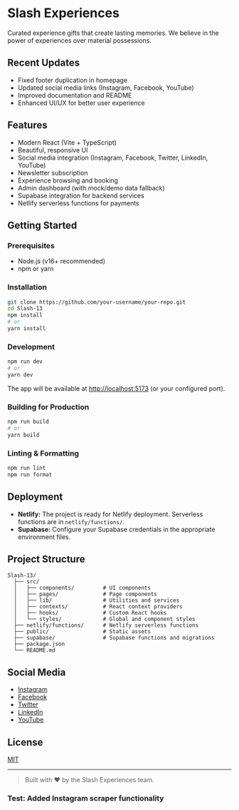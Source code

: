 # Slash Experiences

Curated experience gifts that create lasting memories. We believe in the power of experiences over material possessions.

## Recent Updates
- Fixed footer duplication in homepage
- Updated social media links (Instagram, Facebook, YouTube)
- Improved documentation and README
- Enhanced UI/UX for better user experience

## Features

- Modern React (Vite + TypeScript)
- Beautiful, responsive UI
- Social media integration (Instagram, Facebook, Twitter, LinkedIn, YouTube)
- Newsletter subscription
- Experience browsing and booking
- Admin dashboard (with mock/demo data fallback)
- Supabase integration for backend services
- Netlify serverless functions for payments

## Getting Started

### Prerequisites

- Node.js (v16+ recommended)
- npm or yarn

### Installation

```bash
git clone https://github.com/your-username/your-repo.git
cd Slash-13
npm install
# or
yarn install
```

### Development

```bash
npm run dev
# or
yarn dev
```

The app will be available at [http://localhost:5173](http://localhost:5173) (or your configured port).

### Building for Production

```bash
npm run build
# or
yarn build
```

### Linting & Formatting

```bash
npm run lint
npm run format
```

## Deployment

- **Netlify:** The project is ready for Netlify deployment. Serverless functions are in `netlify/functions/`.
- **Supabase:** Configure your Supabase credentials in the appropriate environment files.

## Project Structure

```
Slash-13/
  ├── src/
  │   ├── components/         # UI components
  │   ├── pages/              # Page components
  │   ├── lib/                # Utilities and services
  │   ├── contexts/           # React context providers
  │   ├── hooks/              # Custom React hooks
  │   └── styles/             # Global and component styles
  ├── netlify/functions/      # Netlify serverless functions
  ├── public/                 # Static assets
  ├── supabase/               # Supabase functions and migrations
  ├── package.json
  └── README.md
```

## Social Media

- [Instagram](https://www.instagram.com/slashsocials)
- [Facebook](https://facebook.com/social_slashexp)
- [Twitter](https://x.com/social_slashexp?t=2hMgiF7n9Z-6px4AIhXhgA&s=09)
- [LinkedIn](https://www.linkedin.com/company/slash-adbc/)
- [YouTube](https://youtube.com/@social_slashexp)

## License

[MIT](LICENSE)

---

> Built with ❤️ by the Slash Experiences team.

### Test: Added Instagram scraper functionality

